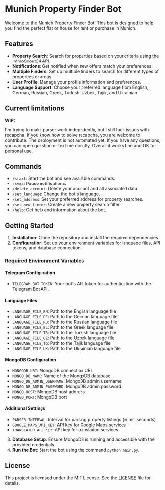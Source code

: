 # Munich Property Finder Bot

Welcome to the Munich Property Finder Bot! This bot is designed to help you find the perfect flat or house for rent or purchase in Munich.

## Features

- **Property Search**: Search for properties based on your criteria using the ImmoScout24 API.
- **Notifications**: Get notified when new offers match your preferences.
- **Multiple Finders**: Set up multiple finders to search for different types of properties or areas.
- **User Profile**: Manage your profile information and preferences.
- **Language Support**: Choose your preferred language from English, German, Russian, Greek, Turkish, Uzbek, Tajik, and Ukrainian.

## Current limitations


**WIP:**

I'm trying to make parser work indepedently, but I still face issues with recapcha. If you know how to solve recapcha, you are welcome to contribute. The deployment is not automated yet. If you have any questions, you can open question or text me directly. Overall it works fine and OK for personal use.

## Commands

- `/start`: Start the bot and see available commands.
- `/stop`: Pause notifications.
- `/delete_account`: Delete your account and all associated data.
- `/set_language`: Change the bot's language.
- `/set_address`: Set your preferred address for property searches.
- `/set_new_finder`: Create a new property search filter.
- `/help`: Get help and information about the bot.

## Getting Started

1. **Installation**: Clone the repository and install the required dependencies.
2. **Configuration**: Set up your environment variables for language files, API tokens, and database connection.

### Required Environment Variables

#### Telegram Configuration
- `TELEGRAM_BOT_TOKEN`: Your bot's API token for authentication with the Telegram Bot API.

#### Language Files
- `LANGUAGE_FILE_EN`: Path to the English language file
- `LANGUAGE_FILE_DE`: Path to the German language file
- `LANGUAGE_FILE_RU`: Path to the Russian language file
- `LANGUAGE_FILE_EL`: Path to the Greek language file
- `LANGUAGE_FILE_TR`: Path to the Turkish language file
- `LANGUAGE_FILE_UZ`: Path to the Uzbek language file
- `LANGUAGE_FILE_TG`: Path to the Tajik language file
- `LANGUAGE_FILE_UK`: Path to the Ukrainian language file

#### MongoDB Configuration
- `MONGODB_URI`: MongoDB connection URI
- `MONGO_DB_NAME`: Name of the MongoDB database
- `MONGO_DB_ADMIN_USERNAME`: MongoDB admin username
- `MONGO_DB_ADMIN_PASSWORD`: MongoDB admin password
- `MONGO_HOST`: MongoDB host address
- `MONGO_PORT`: MongoDB port

#### Additional Settings
- `PARSER_INTERVAL`: Interval for parsing property listings (in milliseconds)
- `GOOGLE_MAPS_API_KEY`: API key for Google Maps services
- `TRANSLATOR_API_KEY`: API key for translation services

3. **Database Setup**: Ensure MongoDB is running and accessible with the provided credentials.
4. **Run the Bot**: Start the bot using the command `python main.py`.

## License

This project is licensed under the MIT License. See the [LICENSE](LICENSE) file for details.


